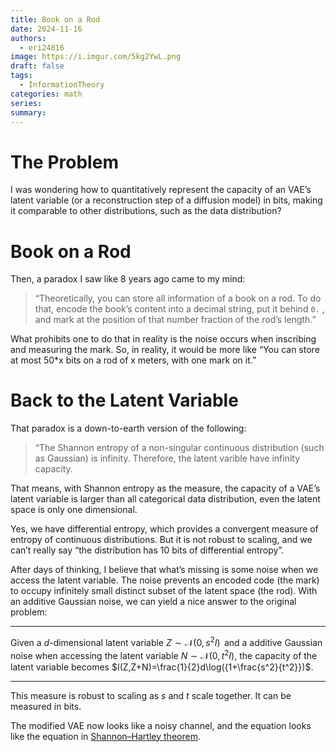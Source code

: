 ```yaml
---
title: Book on a Rod
date: 2024-11-16
authors:
  - eri24816
image: https://i.imgur.com/5kg2YwL.png
draft: false
tags:
  - InformationTheory
categories: math
series: 
summary:
---
```

# The Problem
  
I was wondering how to quantitatively represent the capacity of an VAE’s latent variable (or a reconstruction step of a diffusion model) in bits, making it comparable to other distributions, such as the data distribution?

# Book on a Rod

Then, a paradox I saw like 8 years ago came to my mind:

> “Theoretically, you can store all information of a book on a rod. To do that, encode the book’s content into a decimal string, put it behind `0.` , and mark at the position of that number fraction of the rod’s length.”

What prohibits one to do that in reality is the noise occurs when inscribing and measuring the mark. So, in reality, it would be more like “You can store at most 50*x bits on a rod of x meters, with one mark on it.”

# Back to the Latent Variable

That paradox is a down-to-earth version of the following:

> “The Shannon entropy of a non-singular continuous distribution (such as Gaussian) is infinity. Therefore, the latent varible have infinity capacity.

That means, with Shannon entropy as the measure, the capacity of a VAE’s latent variable is larger than all categorical data distribution, even the latent space is only one dimensional.

Yes, we have differential entropy, which provides a convergent measure of entropy of continuous distributions. But it is not robust to scaling, and we can’t really say “the distribution has 10 bits of differential entropy”.

After days of thinking, I believe that what’s missing is some noise when we access the latent variable. The noise prevents an encoded code (the mark) to occupy infinitely small distinct subset of the latent space (the rod). With an additive Gaussian noise, we can yield a nice answer to the original problem:

---

Given a $d$-dimensional latent variable $Z\sim\mathcal{N}(0,\,s^{2}I)\,$ and a additive Gaussian noise when accessing the latent variable $N\sim\mathcal{N}(0,t^{2}I)$, the capacity of the latent variable becomes $I(Z,Z+N)=\frac{1}{2}d\log({1+\frac{s^2}{t^2}})$.

---

This measure is robust to scaling as $s$ and $t$ scale together. It can be measured in bits.

The modified VAE now looks like a noisy channel, and the equation looks like the equation in [Shannon–Hartley theorem](https://en.wikipedia.org/wiki/Shannon%E2%80%93Hartley_theorem).